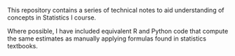 This repository contains a series of technical notes to aid understanding of concepts in Statistics I course.

Where possible, I have included equivalent R and Python code that compute the same estimates as manually applying formulas found in statistics textbooks.